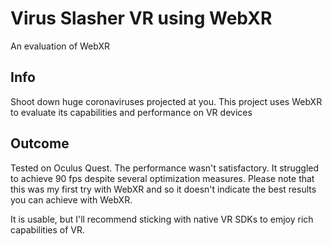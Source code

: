 # Virus Slasher VR using WebXR
An evaluation of WebXR

## Info

Shoot down huge coronaviruses projected at you. This project uses WebXR to evaluate its capabilities and performance on VR devices

## Outcome

Tested on Oculus Quest. The performance wasn't satisfactory. It struggled to achieve 90 fps despite several optimization measures. Please note that this was my first try with WebXR and so it doesn't indicate the best results you can achieve with WebXR.

It is usable, but I'll recommend sticking with native VR SDKs to emjoy rich capabilities of VR.
